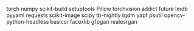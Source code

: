 torch
numpy
scikit-build
setuptools
Pillow
torchvision
addict
future
lmdb
pyyaml
requests
scikit-image
scipy
tb-nightly
tqdm
yapf
psutil
opencv-python-headless
basicsr
facexlib
gfpgan
realesrgan